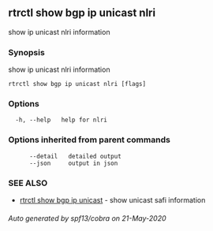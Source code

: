 ## rtrctl show bgp ip unicast nlri

show ip unicast nlri information

### Synopsis


show ip unicast nlri information

```
rtrctl show bgp ip unicast nlri [flags]
```

### Options

```
  -h, --help   help for nlri
```

### Options inherited from parent commands

```
      --detail   detailed output
      --json     output in json
```

### SEE ALSO
* [rtrctl show bgp ip unicast](rtrctl_show_bgp_ip_unicast.md)	 - show unicast safi information

###### Auto generated by spf13/cobra on 21-May-2020
